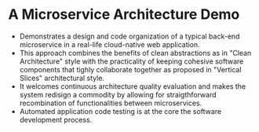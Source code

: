 # A Microservice Architecture Demo

* Demonstrates a design and code organization of a typical back-end microservice in a real-life cloud-native web application. 
* This approach combines the benefits of clean abstractions as in "Clean Architecture" style with the practicality of keeping cohesive software components
that tighly collaborate together as proposed in "Vertical Slices" architectural style. 
* It welcomes continuous architecture quality evaluation and makes the system redisign a commodity by allowing for straigthforward recombination of functionalities between microservices.
* Automated application code testing is at the core the software development process. 


